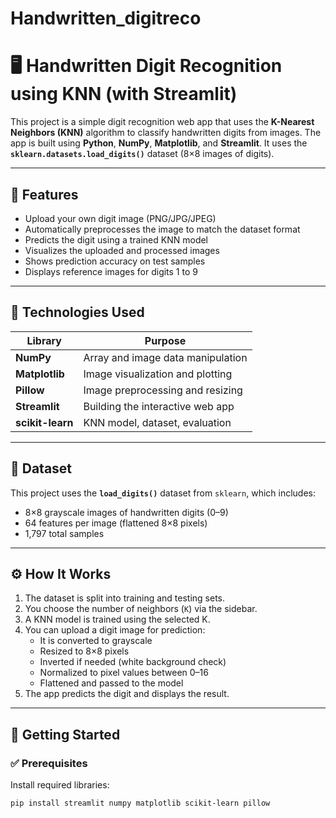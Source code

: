 # Handwritten_digitreco
# 🖥️ Handwritten Digit Recognition using KNN (with Streamlit)

This project is a simple digit recognition web app that uses the **K-Nearest Neighbors (KNN)** algorithm to classify handwritten digits from images. The app is built using **Python**, **NumPy**, **Matplotlib**, and **Streamlit**. It uses the **`sklearn.datasets.load_digits()`** dataset (8×8 images of digits).

---

## 🔧 Features

- Upload your own digit image (PNG/JPG/JPEG)
- Automatically preprocesses the image to match the dataset format
- Predicts the digit using a trained KNN model
- Visualizes the uploaded and processed images
- Shows prediction accuracy on test samples
- Displays reference images for digits 1 to 9

---

## 🧠 Technologies Used

| Library       | Purpose                            |
|---------------|------------------------------------|
| **NumPy**     | Array and image data manipulation  |
| **Matplotlib**| Image visualization and plotting   |
| **Pillow**    | Image preprocessing and resizing   |
| **Streamlit** | Building the interactive web app   |
| **scikit-learn** | KNN model, dataset, evaluation  |

---

## 📂 Dataset

This project uses the **`load_digits()`** dataset from `sklearn`, which includes:
- 8×8 grayscale images of handwritten digits (0–9)
- 64 features per image (flattened 8×8 pixels)
- 1,797 total samples

---

## ⚙️ How It Works

1. The dataset is split into training and testing sets.
2. You choose the number of neighbors (`K`) via the sidebar.
3. A KNN model is trained using the selected K.
4. You can upload a digit image for prediction:
   - It is converted to grayscale
   - Resized to 8×8 pixels
   - Inverted if needed (white background check)
   - Normalized to pixel values between 0–16
   - Flattened and passed to the model
5. The app predicts the digit and displays the result.

---

## 🏁 Getting Started

### ✅ Prerequisites
Install required libraries:
```bash
pip install streamlit numpy matplotlib scikit-learn pillow
